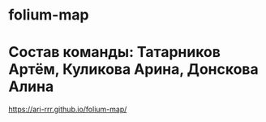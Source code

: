 # folium-map
# Состав команды: Татарников Артём, Куликова Арина, Донскова Алина


https://ari-rrr.github.io/folium-map/
